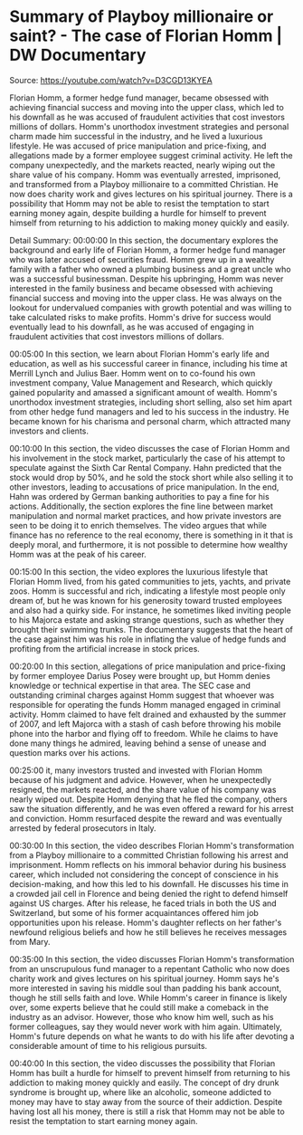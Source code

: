 # Summary of Playboy millionaire or saint? - The case of Florian Homm | DW Documentary

Source: https://youtube.com/watch?v=D3CGD13KYEA

Florian Homm, a former hedge fund manager, became obsessed with achieving financial success and moving into the upper class, which led to his downfall as he was accused of fraudulent activities that cost investors millions of dollars. Homm's unorthodox investment strategies and personal charm made him successful in the industry, and he lived a luxurious lifestyle. He was accused of price manipulation and price-fixing, and allegations made by a former employee suggest criminal activity. He left the company unexpectedly, and the markets reacted, nearly wiping out the share value of his company. Homm was eventually arrested, imprisoned, and transformed from a Playboy millionaire to a committed Christian. He now does charity work and gives lectures on his spiritual journey. There is a possibility that Homm may not be able to resist the temptation to start earning money again, despite building a hurdle for himself to prevent himself from returning to his addiction to making money quickly and easily.

Detail Summary: 
00:00:00
In this section, the documentary explores the background and early life of Florian Homm, a former hedge fund manager who was later accused of securities fraud. Homm grew up in a wealthy family with a father who owned a plumbing business and a great uncle who was a successful businessman. Despite his upbringing, Homm was never interested in the family business and became obsessed with achieving financial success and moving into the upper class. He was always on the lookout for undervalued companies with growth potential and was willing to take calculated risks to make profits. Homm's drive for success would eventually lead to his downfall, as he was accused of engaging in fraudulent activities that cost investors millions of dollars.

00:05:00
In this section, we learn about Florian Homm's early life and education, as well as his successful career in finance, including his time at Merrill Lynch and Julius Baer. Homm went on to co-found his own investment company, Value Management and Research, which quickly gained popularity and amassed a significant amount of wealth. Homm's unorthodox investment strategies, including short selling, also set him apart from other hedge fund managers and led to his success in the industry. He became known for his charisma and personal charm, which attracted many investors and clients.

00:10:00
In this section, the video discusses the case of Florian Homm and his involvement in the stock market, particularly the case of his attempt to speculate against the Sixth Car Rental Company. Hahn predicted that the stock would drop by 50%, and he sold the stock short while also selling it to other investors, leading to accusations of price manipulation. In the end, Hahn was ordered by German banking authorities to pay a fine for his actions. Additionally, the section explores the fine line between market manipulation and normal market practices, and how private investors are seen to be doing it to enrich themselves. The video argues that while finance has no reference to the real economy, there is something in it that is deeply moral, and furthermore, it is not possible to determine how wealthy Homm was at the peak of his career.

00:15:00
In this section, the video explores the luxurious lifestyle that Florian Homm lived, from his gated communities to jets, yachts, and private zoos. Homm is successful and rich, indicating a lifestyle most people only dream of, but he was known for his generosity toward trusted employees and also had a quirky side. For instance, he sometimes liked inviting people to his Majorca estate and asking strange questions, such as whether they brought their swimming trunks. The documentary suggests that the heart of the case against him was his role in inflating the value of hedge funds and profiting from the artificial increase in stock prices.

00:20:00
In this section, allegations of price manipulation and price-fixing by former employee Darius Posey were brought up, but Homm denies knowledge or technical expertise in that area. The SEC case and outstanding criminal charges against Homm suggest that whoever was responsible for operating the funds Homm managed engaged in criminal activity. Homm claimed to have felt drained and exhausted by the summer of 2007, and left Majorca with a stash of cash before throwing his mobile phone into the harbor and flying off to freedom. While he claims to have done many things he admired, leaving behind a sense of unease and question marks over his actions.

00:25:00
it, many investors trusted and invested with Florian Homm because of his judgment and advice. However, when he unexpectedly resigned, the markets reacted, and the share value of his company was nearly wiped out. Despite Homm denying that he fled the company, others saw the situation differently, and he was even offered a reward for his arrest and conviction. Homm resurfaced despite the reward and was eventually arrested by federal prosecutors in Italy.

00:30:00
In this section, the video describes Florian Homm's transformation from a Playboy millionaire to a committed Christian following his arrest and imprisonment. Homm reflects on his immoral behavior during his business career, which included not considering the concept of conscience in his decision-making, and how this led to his downfall. He discusses his time in a crowded jail cell in Florence and being denied the right to defend himself against US charges. After his release, he faced trials in both the US and Switzerland, but some of his former acquaintances offered him job opportunities upon his release. Homm's daughter reflects on her father's newfound religious beliefs and how he still believes he receives messages from Mary.

00:35:00
In this section, the video discusses Florian Homm's transformation from an unscrupulous fund manager to a repentant Catholic who now does charity work and gives lectures on his spiritual journey. Homm says he's more interested in saving his middle soul than padding his bank account, though he still sells faith and love. While Homm's career in finance is likely over, some experts believe that he could still make a comeback in the industry as an advisor. However, those who know him well, such as his former colleagues, say they would never work with him again. Ultimately, Homm's future depends on what he wants to do with his life after devoting a considerable amount of time to his religious pursuits.

00:40:00
In this section, the video discusses the possibility that Florian Homm has built a hurdle for himself to prevent himself from returning to his addiction to making money quickly and easily. The concept of dry drunk syndrome is brought up, where like an alcoholic, someone addicted to money may have to stay away from the source of their addiction. Despite having lost all his money, there is still a risk that Homm may not be able to resist the temptation to start earning money again.

